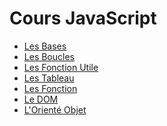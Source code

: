 # Cours JavaScript

- [Les Bases]()
- [Les Boucles]()
- [Les Fonction Utile]()
- [Les Tableau]()
- [Les Fonction]()
- [Le DOM]()
- [L'Orienté Objet]()